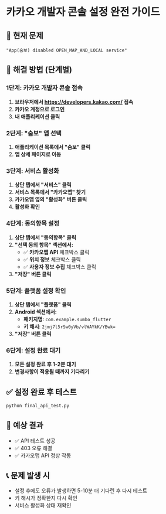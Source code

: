 # 카카오 개발자 콘솔 설정 완전 가이드

## 🚨 현재 문제
```
"App(숨보) disabled OPEN_MAP_AND_LOCAL service"
```

## 🔧 해결 방법 (단계별)

### 1단계: 카카오 개발자 콘솔 접속
1. **브라우저에서 https://developers.kakao.com/ 접속**
2. **카카오 계정으로 로그인**
3. **내 애플리케이션 클릭**

### 2단계: "숨보" 앱 선택
1. **애플리케이션 목록에서 "숨보" 클릭**
2. **앱 상세 페이지로 이동**

### 3단계: 서비스 활성화
1. **상단 탭에서 "서비스" 클릭**
2. **서비스 목록에서 "카카오맵" 찾기**
3. **카카오맵 옆의 "활성화" 버튼 클릭**
4. **활성화 확인**

### 4단계: 동의항목 설정
1. **상단 탭에서 "동의항목" 클릭**
2. **"선택 동의 항목" 섹션에서:**
   - ✅ **카카오맵 API** 체크박스 클릭
   - ✅ **위치 정보** 체크박스 클릭
   - ✅ **사용자 정보 수집** 체크박스 클릭
3. **"저장" 버튼 클릭**

### 5단계: 플랫폼 설정 확인
1. **상단 탭에서 "플랫폼" 클릭**
2. **Android 섹션에서:**
   - **패키지명**: `com.example.sumbo_flutter`
   - **키 해시**: `2jmj7l5rSw0yVb/vlWAYkK/YBwk=`
3. **"저장" 버튼 클릭**

### 6단계: 설정 완료 대기
1. **모든 설정 완료 후 1-2분 대기**
2. **변경사항이 적용될 때까지 기다리기**

## ✅ 설정 완료 후 테스트

```bash
python final_api_test.py
```

## 🎯 예상 결과
- ✅ API 테스트 성공
- ✅ 403 오류 해결
- ✅ 카카오맵 API 정상 작동

## 📞 문제 발생 시
- 설정 후에도 오류가 발생하면 5-10분 더 기다린 후 다시 테스트
- 키 해시가 정확한지 다시 확인
- 서비스 활성화 상태 재확인 